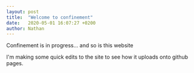 ```yaml
---
layout: post
title:  "Welcome to confinement"
date:   2020-05-01 16:07:27 +0200
author: Nathan
---
```


Confinement is in progress... and so is this website

I'm making some quick edits to the site to see how it uploads onto github pages. 
